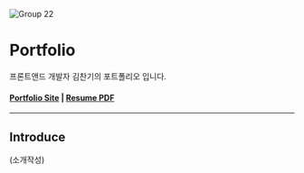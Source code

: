 ![Group 22](https://github.com/user-attachments/assets/64c8f2c0-1950-41a0-a880-ce4e720598ed)
# Portfolio
프론트앤드 개발자 김찬기의 포트폴리오 입니다.
<h4>
  <a href="#">Portfolio Site</a> |
  <a href="#">Resume PDF</a>
</h4>   

---

## Introduce

(소개작성)

